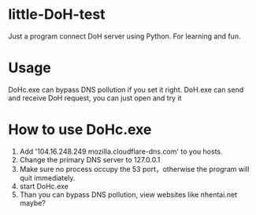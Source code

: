 # little-DoH-test
Just a program connect DoH server using Python. For learning and fun.
# Usage
DoHc.exe can bypass DNS pollution if you set it right.
DoH.exe can send and receive DoH request, you can just open and try it
# How to use DoHc.exe
1. Add '104.16.248.249 mozilla.cloudflare-dns.com' to you hosts.
2. Change the primary DNS server to 127.0.0.1
3. Make sure no process occupy the 53 port，otherwise the program will quit immediately.
4. start DoHc.exe
5. Than you can bypass DNS pollution, view websites like nhentai.net maybe?
